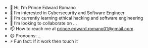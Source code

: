 - 👋 Hi, I’m Prince Edward Romano
- 👀 I’m interested in Cybersecurity and Software Engineer
- 🌱 I’m currently learning ethical hacking and software engineering
- 💞️ I’m looking to collaborate on ...
- 📫 How to reach me at prince.edward.romano01@gmail.com
- 😄 Pronouns: ...
- ⚡ Fun fact: If it work then touch it

<!---
princ-bot/princ-bot is a ✨ special ✨ repository because its `README.md` (this file) appears on your GitHub profile.
You can click the Preview link to take a look at your changes.
--->
